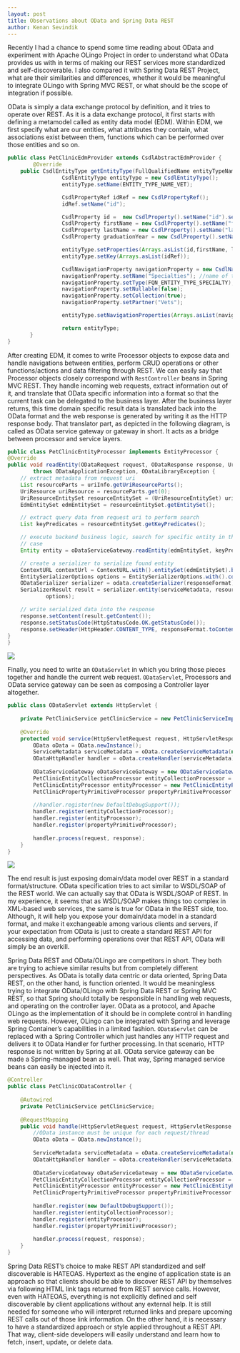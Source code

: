 ```yaml
---
layout: post
title: Observations about OData and Spring Data REST
author: Kenan Sevindik
---
```


Recently I had a chance to spend some time reading about OData and experiment with Apache OLingo Project in order to 
understand what OData provides us with in terms of making our REST services more standardized and self-discoverable. 
I also compared it with Spring Data REST Project, what are their similarities and differences, whether it would be 
meaningful to integrate OLingo with Spring MVC REST, or what should be the scope of integration if possible.

OData is simply a data exchange protocol by definition, and it tries to operate over REST. As it is a data exchange 
protocol, it first starts with defining a metamodel called as entity data model (EDM). Within EDM, we first specify what 
are our entities, what attributes they contain, what associations exist between them, functions which can be performed 
over those entities and so on.

```java
public class PetClinicEdmProvider extends CsdlAbstractEdmProvider {
        @Override
	public CsdlEntityType getEntityType(FullQualifiedName entityTypeName) throws ODataException {
                 CsdlEntityType entityType = new CsdlEntityType();
                 entityType.setName(ENTITY_TYPE_NAME_VET);

                 CsdlPropertyRef idRef = new CsdlPropertyRef();
                 idRef.setName("id");

                 CsdlProperty id =  new CsdlProperty().setName("id").setType(EdmPrimitiveTypeKind.Int64.getFullQualifiedName());
                 CsdlProperty firstName = new CsdlProperty().setName("firstName").setType(EdmPrimitiveTypeKind.String.getFullQualifiedName());
                 CsdlProperty lastName = new CsdlProperty().setName("lastName").setType(EdmPrimitiveTypeKind.String.getFullQualifiedName());
                 CsdlProperty graduationYear = new CsdlProperty().setName("graduationYear").setType(EdmPrimitiveTypeKind.Int32.getFullQualifiedName());

                 entityType.setProperties(Arrays.asList(id,firstName, lastName, graduationYear));
                 entityType.setKey(Arrays.asList(idRef));

                 CsdlNavigationProperty navigationProperty = new CsdlNavigationProperty();
                 navigationProperty.setName("Specialties"); //name of the navigation property
                 navigationProperty.setType(FQN_ENTITY_TYPE_SPECIALTY);
                 navigationProperty.setNullable(false);
                 navigationProperty.setCollection(true);
                 navigationProperty.setPartner("Vets");

                 entityType.setNavigationProperties(Arrays.asList(navigationProperty));

                 return entityType;
       }
}
```

After creating EDM, it comes to write Processor objects to expose data and handle navigations between entities, perform 
CRUD operations or other functions/actions and data filtering through REST. We can easily say that Processor objects 
closely correspond with `RestController` beans in Spring MVC REST. They handle incoming web requests, extract information 
out of it, and translate that OData specific information into a format so that the current task can be delegated to the 
business layer. After the business layer returns, this time domain specific result data is translated back into the OData 
format and the web response is generated by writing it as the HTTP response body. That translator part, as depicted in 
the following diagram, is called as OData service gateway or gateway in short. It acts as a bridge between processor and 
service layers.

```java
public class PetClinicEntityProcessor implements EntityProcessor {
@Override
public void readEntity(ODataRequest request, ODataResponse response, UriInfo uriInfo, ContentType responseFormat)
		throws ODataApplicationException, ODataLibraryException {
	// extract metadata from request uri
	List resourceParts = uriInfo.getUriResourceParts();
	UriResource uriResource = resourceParts.get(0);
	UriResourceEntitySet resourceEntitySet = (UriResourceEntitySet) uriResource;
	EdmEntitySet edmEntitySet = resourceEntitySet.getEntitySet();

	// extract query data from request uri to perform search
	List keyPredicates = resourceEntitySet.getKeyPredicates();

	// execute backend business logic, search for specific entity in this
	// case
	Entity entity = oDataServiceGateway.readEntity(edmEntitySet, keyPredicates);

	// create a serializer to serialize found entity
	ContextURL contextUrl = ContextURL.with().entitySet(edmEntitySet).build();
	EntitySerializerOptions options = EntitySerializerOptions.with().contextURL(contextUrl).build();
	ODataSerializer serializer = odata.createSerializer(responseFormat);
	SerializerResult result = serializer.entity(serviceMetadata, resourceEntitySet.getEntityType(), entity,
			options);

	// write serialized data into the response
	response.setContent(result.getContent());
	response.setStatusCode(HttpStatusCode.OK.getStatusCode());
	response.setHeader(HttpHeader.CONTENT_TYPE, responseFormat.toContentTypeString());
}
}
```

![](http://kenansevindik.com/assets/images/odata_spring_rest_01.png)

Finally, you need to write an `ODataServlet` in which you bring those pieces together and handle the current web request. 
`ODataServlet`, Processors and OData service gateway can be seen as composing a Controller layer altogether.

```java
public class ODataServlet extends HttpServlet {
    
    private PetClinicService petClinicService = new PetClinicServiceImpl(new PetClinicDaoInMemoryImpl());
    
    @Override
    protected void service(HttpServletRequest request, HttpServletResponse response) throws ServletException, IOException {
		OData oData = OData.newInstance();
		ServiceMetadata serviceMetadata = oData.createServiceMetadata(new PetClinicEdmProvider(), new ArrayList<>());
		ODataHttpHandler handler = oData.createHandler(serviceMetadata);
		
		ODataServiceGateway oDataServiceGateway = new ODataServiceGateway(petClinicService);
		PetClinicEntityCollectionProcessor entityCollectionProcessor = new PetClinicEntityCollectionProcessor(oDataServiceGateway);
		PetClinicEntityProcessor entityProcessor = new PetClinicEntityProcessor(oDataServiceGateway);
		PetClinicPropertyPrimitiveProcessor propertyPrimitiveProcessor = new PetClinicPropertyPrimitiveProcessor(oDataServiceGateway);
		
		//handler.register(new DefaultDebugSupport());
		handler.register(entityCollectionProcessor);
		handler.register(entityProcessor);
		handler.register(propertyPrimitiveProcessor);
		
		handler.process(request, response);
    }
}
```

![](http://kenansevindik.com/assets/images/odata_spring_rest_02.png)


The end result is just exposing domain/data model over REST in a standard format/structure. OData specification tries to 
act similar to WSDL/SOAP of the REST world. We can actually say that OData is WSDL/SOAP of REST. In my experience, it 
seems that as WSDL/SOAP makes things too complex in XML-based web services, the same is true for OData in the REST side, 
too. Although, it will help you expose your domain/data model in a standard format, and make it exchangeable among various 
clients and servers, if your expectation from OData is just to create a standard REST API for accessing data, and performing 
operations over that REST API, OData will simply be an overkill.

Spring Data REST and OData/OLingo are competitors in short. They both are trying to achieve similar results but from 
completely different perspectives. As OData is totally data centric or data oriented, Spring Data REST, on the other hand, 
is function oriented. It would be meaningless trying to integrate OData/OLingo with Spring Data REST or Spring MVC REST, 
so that Spring should totally be responsible in handling web requests, and operating on the controller layer. OData as a 
protocol, and Apache OLingo as the implementation of it should be in complete control in handling web requests. However, 
OLingo can be integrated with Spring and leverage Spring Container’s capabilities in a limited fashion. `ODataServlet` 
can be replaced with a Spring Controller which just handles any HTTP request and delivers it to OData Handler for further 
processing. In that scenario, HTTP response is not written by Spring at all. OData service gateway can be made a 
Spring-managed bean as well. That way, Spring managed service beans can easily be injected into it.

```java
@Controller
public class PetClinicODataController {
	
	@Autowired
	private PetClinicService petClinicService;
	
	@RequestMapping
	public void handle(HttpServletRequest request, HttpServletResponse response) {
		//OData instance must be unique for each request/thread
		OData oData = OData.newInstance();
		
		ServiceMetadata serviceMetadata = oData.createServiceMetadata(new PetClinicEdmProvider(), new ArrayList<>());
		ODataHttpHandler handler = oData.createHandler(serviceMetadata);
		
		ODataServiceGateway oDataServiceGateway = new ODataServiceGateway(petClinicService);
		PetClinicEntityCollectionProcessor entityCollectionProcessor = new PetClinicEntityCollectionProcessor(oDataServiceGateway);
		PetClinicEntityProcessor entityProcessor = new PetClinicEntityProcessor(oDataServiceGateway);
		PetClinicPropertyPrimitiveProcessor propertyPrimitiveProcessor = new PetClinicPropertyPrimitiveProcessor(oDataServiceGateway);
		
		handler.register(new DefaultDebugSupport());
		handler.register(entityCollectionProcessor);
		handler.register(entityProcessor);
		handler.register(propertyPrimitiveProcessor);
		
		handler.process(request, response);
	}
}
```

Spring Data REST’s choice to make REST API standardized and self discoverable is HATEOAS. Hypertext as the engine of 
application state is an approach so that clients should be able to discover REST API by themselves via following HTML 
link tags returned from REST service calls. However, even with HATEOAS, everything is not explicitly defined and self 
discoverable by client applications without any external help. It is still needed for someone who will interpret returned 
links and prepare upcoming REST calls out of those link information. On the other hand, it is necessary to have a 
standardized approach or style applied throughout a REST API. That way, client-side developers will easily understand and 
learn how to fetch, insert, update, or delete data.
